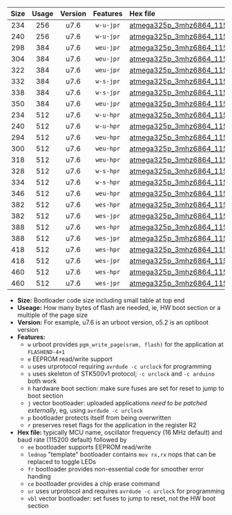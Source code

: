 |Size|Usage|Version|Features|Hex file|
|:-:|:-:|:-:|:-:|:--|
|234|256|u7.6|`w-u-jpr`|[atmega325p_3mhz6864_115200bps_ur_vbl.hex](https://raw.githubusercontent.com/stefanrueger/urboot/main/atmega325p_3mhz6864_115200bps_ur_vbl.hex)|
|240|256|u7.6|`w-u-jpr`|[atmega325p_3mhz6864_115200bps_lednop_ur_vbl.hex](https://raw.githubusercontent.com/stefanrueger/urboot/main/atmega325p_3mhz6864_115200bps_lednop_ur_vbl.hex)|
|298|384|u7.6|`weu-jpr`|[atmega325p_3mhz6864_115200bps_ee_ur_vbl.hex](https://raw.githubusercontent.com/stefanrueger/urboot/main/atmega325p_3mhz6864_115200bps_ee_ur_vbl.hex)|
|304|384|u7.6|`weu-jpr`|[atmega325p_3mhz6864_115200bps_ee_lednop_ur_vbl.hex](https://raw.githubusercontent.com/stefanrueger/urboot/main/atmega325p_3mhz6864_115200bps_ee_lednop_ur_vbl.hex)|
|322|384|u7.6|`weu-jpr`|[atmega325p_3mhz6864_115200bps_ee_lednop_fr_ur_vbl.hex](https://raw.githubusercontent.com/stefanrueger/urboot/main/atmega325p_3mhz6864_115200bps_ee_lednop_fr_ur_vbl.hex)|
|332|384|u7.6|`w-s-jpr`|[atmega325p_3mhz6864_115200bps_vbl.hex](https://raw.githubusercontent.com/stefanrueger/urboot/main/atmega325p_3mhz6864_115200bps_vbl.hex)|
|338|384|u7.6|`w-s-jpr`|[atmega325p_3mhz6864_115200bps_lednop_vbl.hex](https://raw.githubusercontent.com/stefanrueger/urboot/main/atmega325p_3mhz6864_115200bps_lednop_vbl.hex)|
|350|384|u7.6|`weu-jpr`|[atmega325p_3mhz6864_115200bps_ee_lednop_fr_ce_ur_vbl.hex](https://raw.githubusercontent.com/stefanrueger/urboot/main/atmega325p_3mhz6864_115200bps_ee_lednop_fr_ce_ur_vbl.hex)|
|234|512|u7.6|`w-u-hpr`|[atmega325p_3mhz6864_115200bps_ur.hex](https://raw.githubusercontent.com/stefanrueger/urboot/main/atmega325p_3mhz6864_115200bps_ur.hex)|
|240|512|u7.6|`w-u-hpr`|[atmega325p_3mhz6864_115200bps_lednop_ur.hex](https://raw.githubusercontent.com/stefanrueger/urboot/main/atmega325p_3mhz6864_115200bps_lednop_ur.hex)|
|294|512|u7.6|`weu-hpr`|[atmega325p_3mhz6864_115200bps_ee_ur.hex](https://raw.githubusercontent.com/stefanrueger/urboot/main/atmega325p_3mhz6864_115200bps_ee_ur.hex)|
|300|512|u7.6|`weu-hpr`|[atmega325p_3mhz6864_115200bps_ee_lednop_ur.hex](https://raw.githubusercontent.com/stefanrueger/urboot/main/atmega325p_3mhz6864_115200bps_ee_lednop_ur.hex)|
|318|512|u7.6|`weu-hpr`|[atmega325p_3mhz6864_115200bps_ee_lednop_fr_ur.hex](https://raw.githubusercontent.com/stefanrueger/urboot/main/atmega325p_3mhz6864_115200bps_ee_lednop_fr_ur.hex)|
|328|512|u7.6|`w-s-hpr`|[atmega325p_3mhz6864_115200bps.hex](https://raw.githubusercontent.com/stefanrueger/urboot/main/atmega325p_3mhz6864_115200bps.hex)|
|334|512|u7.6|`w-s-hpr`|[atmega325p_3mhz6864_115200bps_lednop.hex](https://raw.githubusercontent.com/stefanrueger/urboot/main/atmega325p_3mhz6864_115200bps_lednop.hex)|
|346|512|u7.6|`weu-hpr`|[atmega325p_3mhz6864_115200bps_ee_lednop_fr_ce_ur.hex](https://raw.githubusercontent.com/stefanrueger/urboot/main/atmega325p_3mhz6864_115200bps_ee_lednop_fr_ce_ur.hex)|
|382|512|u7.6|`wes-hpr`|[atmega325p_3mhz6864_115200bps_ee.hex](https://raw.githubusercontent.com/stefanrueger/urboot/main/atmega325p_3mhz6864_115200bps_ee.hex)|
|382|512|u7.6|`wes-jpr`|[atmega325p_3mhz6864_115200bps_ee_vbl.hex](https://raw.githubusercontent.com/stefanrueger/urboot/main/atmega325p_3mhz6864_115200bps_ee_vbl.hex)|
|388|512|u7.6|`wes-hpr`|[atmega325p_3mhz6864_115200bps_ee_lednop.hex](https://raw.githubusercontent.com/stefanrueger/urboot/main/atmega325p_3mhz6864_115200bps_ee_lednop.hex)|
|388|512|u7.6|`wes-jpr`|[atmega325p_3mhz6864_115200bps_ee_lednop_vbl.hex](https://raw.githubusercontent.com/stefanrueger/urboot/main/atmega325p_3mhz6864_115200bps_ee_lednop_vbl.hex)|
|418|512|u7.6|`wes-hpr`|[atmega325p_3mhz6864_115200bps_ee_lednop_fr.hex](https://raw.githubusercontent.com/stefanrueger/urboot/main/atmega325p_3mhz6864_115200bps_ee_lednop_fr.hex)|
|418|512|u7.6|`wes-jpr`|[atmega325p_3mhz6864_115200bps_ee_lednop_fr_vbl.hex](https://raw.githubusercontent.com/stefanrueger/urboot/main/atmega325p_3mhz6864_115200bps_ee_lednop_fr_vbl.hex)|
|460|512|u7.6|`wes-hpr`|[atmega325p_3mhz6864_115200bps_ee_lednop_fr_ce.hex](https://raw.githubusercontent.com/stefanrueger/urboot/main/atmega325p_3mhz6864_115200bps_ee_lednop_fr_ce.hex)|
|460|512|u7.6|`wes-jpr`|[atmega325p_3mhz6864_115200bps_ee_lednop_fr_ce_vbl.hex](https://raw.githubusercontent.com/stefanrueger/urboot/main/atmega325p_3mhz6864_115200bps_ee_lednop_fr_ce_vbl.hex)|

- **Size:** Bootloader code size including small table at top end
- **Useage:** How many bytes of flash are needed, ie, HW boot section or a multiple of the page size
- **Version:** For example, u7.6 is an urboot version, o5.2 is an optiboot version
- **Features:**
  + `w` urboot provides `pgm_write_page(sram, flash)` for the application at `FLASHEND-4+1`
  + `e` EEPROM read/write support
  + `u` uses urprotocol requiring `avrdude -c urclock` for programming
  + `s` uses skeleton of STK500v1 protocol; `-c urclock` and `-c arduino` both work
  + `h` hardware boot section: make sure fuses are set for reset to jump to boot section
  + `j` vector bootloader: uploaded applications *need to be patched externally*, eg, using `avrdude -c urclock`
  + `p` bootloader protects itself from being overwritten
  + `r` preserves reset flags for the application in the register R2
- **Hex file:** typically MCU name, oscillator frequency (16 MHz default) and baud rate (115200 default) followed by
  + `ee` bootloader supports EEPROM read/write
  + `lednop` "template" bootloader contains `mov rx,rx` nops that can be replaced to toggle LEDs
  + `fr` bootloader provides non-essential code for smoother error handing
  + `ce` bootloader provides a chip erase command
  + `ur` uses urprotocol and requires `avrdude -c urclock` for programming
  + `vbl` vector bootloader: set fuses to jump to reset, not the HW boot section
